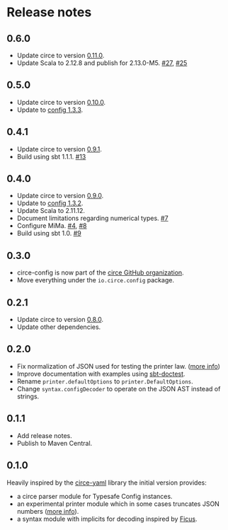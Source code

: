 # Release notes

## 0.6.0

 - Update circe to version [0.11.0](https://github.com/circe/circe/releases/tag/v0.11.0).
 - Update Scala to 2.12.8 and publish for 2.13.0-M5. [#27], [#25]

 [#25]: https://github.com/circe/circe-config/pull/25
 [#27]: https://github.com/circe/circe-config/pull/27

## 0.5.0

 - Update circe to version [0.10.0](https://github.com/circe/circe/releases/tag/v0.10.0).
 - Update to [config 1.3.3].

 [config 1.3.3]: https://github.com/lightbend/config/blob/master/NEWS.md#133-february-22-2018

## 0.4.1

 - Update circe to version [0.9.1](https://github.com/circe/circe/releases/tag/v0.9.1).
 - Build using sbt 1.1.1. [#13]

 [#13]: https://github.com/circe/circe-config/pull/13

## 0.4.0

 - Update circe to version [0.9.0](https://github.com/circe/circe/releases/tag/v0.9.0).
 - Update to [config 1.3.2].
 - Update Scala to 2.11.12.
 - Document limitations regarding numerical types. [#7]
 - Configure MiMa. [#4], [#8]
 - Build using sbt 1.0. [#9]

 [#4]: https://github.com/circe/circe-config/issues/4
 [#7]: https://github.com/circe/circe-config/issues/7
 [#8]: https://github.com/circe/circe-config/pull/8
 [#9]: https://github.com/circe/circe-config/pull/9
 [config 1.3.2]: https://github.com/lightbend/config/blob/master/NEWS.md#132-october-6-2017

## 0.3.0

 - circe-config is now part of the [circe GitHub organization](https://github.com/circe).
 - Move everything under the `io.circe.config` package.

## 0.2.1

 - Update circe to version [0.8.0](https://github.com/circe/circe/releases/tag/v0.8.0).
 - Update other dependencies.

## 0.2.0

 - Fix normalization of JSON used for testing the printer law. ([more info][0.1.0-printer-issue])
 - Improve documentation with examples using [sbt-doctest].
 - Rename `printer.defaultOptions` to `printer.DefaultOptions`.
 - Change `syntax.configDecoder` to operate on the JSON AST instead of strings.

 [sbt-doctest]: https://github.com/tkawachi/sbt-doctest

## 0.1.1

 - Add release notes.
 - Publish to Maven Central.

## 0.1.0

Heavily inspired by the [circe-yaml] library the initial version provides:

 - a circe parser module for Typesafe Config instances.
 - an experimental printer module which in some cases truncates JSON numbers ([more info][0.1.0-printer-issue]).
 - a syntax module with implicits for decoding inspired by [Ficus].

 [0.1.0-printer-issue]: https://github.com/circe/circe-config/blob/0.1.0/src/test/scala/io.github.jonas.circe.config/TypesafeConfigSymmetricSerializationTests.scala#L24
 [circe-yaml]: https://github.com/circe/circe-yaml
 [ficus]: https://github.com/iheartradio/ficus
